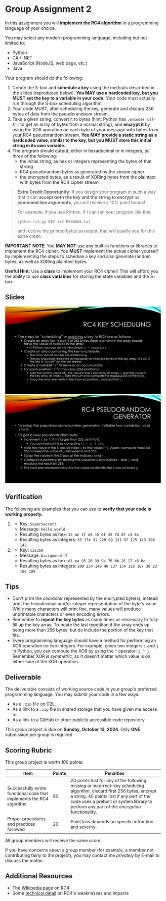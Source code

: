 # Group Assignment 2

In this assignment you will **implement the RC4 algorithm** in a programming language of your choice.

You may select any modern programming language, including but not limited to:

* Python
* C# / .NET
* JavaScript (NodeJS, web page, etc.)
* Java

Your program should do the following:

1. Create the S-box and **schedule a key** using the methods described in the slides (reproduced below). **You MAY use a hardcoded key, but you MUST set the key to a variable in your code.** Your code must actually run through the S-box scheduling algorithm.
1. Your code MUST, after scheduling the key, generate and *discard* 256 bytes of data from the pseudorandaom stream.
1. Take a given string, convert it to bytes (hint: Python has `.encode('utf-8')` to get an array of bytes from a normal string), and **encrypt it** by using the XOR operation on each byte of your message with bytes from your RC4 pseudorandom stream. **You MAY provide a static string as a hardcoded value, similar to the key, but you MUST store this initial string in its own variable.**
1. The program should output, either in hexadecimal or in integers, *all three* of the following:
    * the initial string, as hex or integers representing the bytes of that strong
    * RC4 pseudorandom bytes as generated by the stream cipher
    * the encrypted bytes, as a result of XORing bytes from the plaintext with bytes from the RC4 cipher stream

> **Extra Credit Opportunity**: If you design your program in such a way that it can **accept both the key and the string to encrypt** as **command line arguments**, you will receive a 10% point bonus!
>
> For example, if you use Python, if I can run your program like this:
>
>     python rc4.py KEY.txt MESSAGE.txt
>
> and receive the printed bytes as output, that will qualify you for this extra credit.

**IMPORTANT NOTE**: You **MAY NOT** use any built-in functions or libraries to implement the RC4 cipher. You **MUST** implement the actual cipher yourself by implementing the steps to schedule a key and also generate random bytes, as well as XORing plaintext bytes.

**Useful Hint**: Use a **class** to implement your RC4 cipher! This will afford you the ability to use **class variables** for storing the state variables and the S-box.

## Slides

<img src="assets/rc4_0.png" aria-describedby="rc4_0">

<div id="rc4_0" style="position: absolute; left: -9999px;">

  The steps for “scheduling” or applying a key to RC4 are as follows:

  Create an array (an “s-box”) of 256 bytes. Each element in the array should have the value of its index in the array.

  In Python, you can do this very simply: `s = range(256)`

  Create an array containing the key to schedule. The array should also be 256 entries long. The key should be repeated as necessary to fill all 256 bytes of the key array. It’s OK if the key is “cut off” on the last repeat.
  
  Create a variable “j” to serve as an accumulator.

  For each position “i” in the s-box (256 positions):

  * Add the current value of j, the value in the S-box array at index i, and the value in the key array at index i. Take this sum and compute the modulus 256 of the total.
  * Swap the array elements in the S box at position i and position j.

</div>

<img src="assets/rc4_1.png" aria-describedby="rc4_1">

<div id="rc4_1" style="position: absolute; left: -9999px;">

To setup the pseudorandom number generator, initialize two variables i and j to 0.

To get a new pseudorandom byte:

1. Increment i by 1. If it’s larger than 255, set it to 0.
1. You can shortcut this by computing `(i + 1) % 256`.
1. Add the value in the S-box at index `i` to the value in `j`. Again, compute modulus 256 to keep the value of `j` between 0 and 255.
1. Swap the values in the S-box at the indices `i` and `j`.
1. Compute a pointer `p` by adding the values at S-box indices `i` and `j`, and modulus the result by 256.
1. The next pseudorandom byte is the value located in the S-box at index `p`.

</div>

## Verification

The following are examples that you can use to **verify that your code is working properly.**

1.
   * Key: `SuperSecret!`
   * Message: `hello world`
   * Resulting bytes as hex: `35 ae 1f e5 45 6f 39 7d 8f c4 8e`
   * Resulting bytes as integers: `53 174 31 229 69 111 57 125 143 196 142`
2.
    * Key: `cis350`
    * Message: `Assignment 2`
    * Resulting bytes as hex: `d1 ea 95 28 89 9a 76 bb 26 17 a6 bd`
    * Resulting bytes as integers: `209 234 149 40 137 154 118 187 38 23 166 189`

## Tips

* Don't print the *character* represented by the encrypted byte(s), instead print the hexadecimal and/or integer representation of the byte's value. While many characters will print fine, many values will produce unprintable characters or even encoding errors.
* Remember to **repeat the key bytes** as many times as necessary to fully fill up the key array. Truncate the last repetition if the array ends up being more than 256 bytes, but do include the portion of the key that fits.
* Every programming language should have a method for performing an XOR operation on two integers. For example, given two integers `i` and `j` in Python, you can compute the XOR by using the `^` operator: `i ^ j`. Remember XOR is *symmetric*, so it doesn't matter which value is on either side of the XOR operation.

## Deliverable

The deliverable consists of working source code in your group's preferred programming language. You may submit your code in a few ways:

* As a `.zip` file on D2L.
* As a link to a `.zip` file in shared storage that you have given me access to
* As a link to a GitHub or other publicly accessible code repository

This group project is due on **Sunday, October 13, 2024**. Only **ONE** submission per group is required.

## Scoring Rubric

This group project is worth 100 points:

| Item | Points | Penalties |
|-|-|-|
| Successfully wrote functional code that implements the RC4 algorithm | 80 | 20 points lost for any of the following missing or incorrect: key scheduling algorithm, discard first 256 bytes, encrypt a string. 40 points lost if any part of the code uses a prebuilt or system library to perform any part of the *encryption* functionality. |
| Proper procedures and practices followed | 20 | Point loss depends on specific infraction and severity. |

All group members will receive the same score.

If you have concerns about a group member (for example, a member not contributing fairly to the project), you may contact me *privately* by E-mail to discuss the matter.

## Additional Resources

* The [Wikipedia page](https://en.wikipedia.org/wiki/RC4) on RC4.
* Some [technical detail](https://googleprojectzero.blogspot.com/2022/10/rc4-is-still-considered-harmful.html) on RC4's weaknesses and impacts

